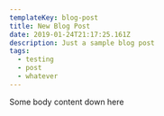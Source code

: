 ```yaml
---
templateKey: blog-post
title: New Blog Post
date: 2019-01-24T21:17:25.161Z
description: Just a sample blog post
tags:
  - testing
  - post
  - whatever
---
```

Some body content down here
